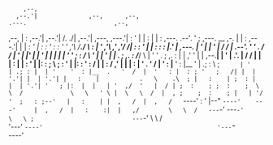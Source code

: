 # 
                                                                                                                           
        ,--,                                                                                                               
      ,--.'|              ,--,      ,--,                                  .---.                        ,--,                
   ,--,  | :            ,--.'|    ,--.'|                                 /. ./|                      ,--.'|          ,---, 
,---.'|  : '            |  | :    |  | :       ,---.                 .--'.  ' ;    ,---.     __  ,-. |  | :        ,---.'| 
|   | : _' |            :  : '    :  : '      '   ,'\               /__./ \ : |   '   ,'\  ,' ,'/ /| :  : '        |   | : 
:   : |.'  |    ,---.   |  ' |    |  ' |     /   /   |          .--'.  '   \' .  /   /   | '  | |' | |  ' |        |   | | 
|   ' '  ; :   /     \  '  | |    '  | |    .   ; ,. :         /___/ \ |    ' ' .   ; ,. : |  |   ,' '  | |      ,--.__| | 
'   |  .'. |  /    /  | |  | :    |  | :    '   | |: :         ;   \  \;      : '   | |: : '  :  /   |  | :     /   ,'   | 
|   | :  | ' .    ' / | '  : |__  '  : |__  '   | .; :          \   ;  `      | '   | .; : |  | '    '  : |__  .   '  /  | 
'   : |  : ; '   ;   /| |  | '.'| |  | '.'| |   :    |           .   \    .\  ; |   :    | ;  : |    |  | '.'| '   ; |:  | 
|   | '  ,/  '   |  / | ;  :    ; ;  :    ;  \   \  /             \   \   ' \ |  \   \  /  |  , ;    ;  :    ; |   | '/  ' 
;   : ;--'   |   :    | |  ,   /  |  ,   /    `----'               :   '  |--"    `----'    ---'     |  ,   /  |   :    :| 
|   ,/        \   \  /   ---`-'    ---`-'                           \   \ ;                           ---`-'    \   \  /   
'---'          `----'                                                '---"                                       `----'    
                                                                                                                           

